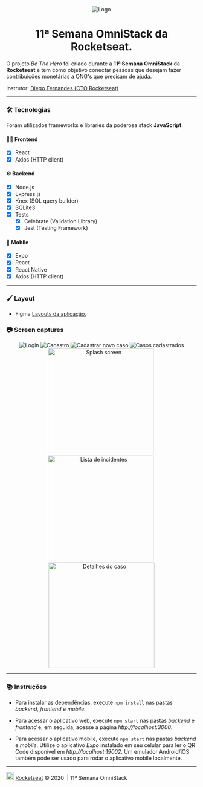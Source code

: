 <div align="center">
  <img src="docs/logo.svg" alt="Logo">
  <h1>11ª Semana OmniStack da Rocketseat.</h1>
</div>

O projeto *Be The Hero* foi criado durante a **11ª Semana OmniStack** da **Rocketseat** e tem como objetivo conectar pessoas que desejam fazer contribuições monetárias a ONG's que precisam de ajuda.

Instrutor: [Diego Fernandes (CTO Rocketseat)](https://github.com/diego3g)

---

### 🛠 Tecnologias

Foram utilizados frameworks e libraries da poderosa stack **JavaScript**.

#### 👨‍💻 Frontend

- [x] React
- [x] Axios (HTTP client)

#### ⚙ Backend

- [x] Node.js
- [x] Express.js
- [x] Knex (SQL query builder)
- [x] SQLite3
- [x] Tests
  - [x] Celebrate (Validation Library)
  - [x] Jest (Testing Framework)

#### 📱 Mobile

- [x] Expo
- [x] React
- [x] React Native
- [x] Axios (HTTP client)

---

### 🖌 Layout

- Figma [Layouts da aplicação.](https://www.figma.com/file/2C2yvw7jsCOGmaNUDftX9n/Be-The-Hero---OmniStack-11?node-id=0%3A1)

### 📷 Screen captures

<div align="center">
  <img src="docs/web1.png" alt="Login">
  <img src="docs/web2.png" alt="Cadastro">
  <img src="docs/web3.png" alt="Cadastrar novo caso">
  <img src="docs/web4.png" alt="Casos cadastrados"><br/>
  <img src="docs/mobile1.png" width="280" alt="Splash screen">&nbsp;
  <img src="docs/mobile2.png" width="280" alt="Lista de incidentes">&nbsp;
  <img src="docs/mobile3.png" width="280" alt="Detalhes do caso">
</div>

---

### 📚 Instruções

- Para instalar as dependências, execute `npm install` nas pastas *backend*, *frontend* e *mobile*.

- Para acessar o aplicativo web, execute `npm start` nas pastas *backend* e *frontend* e, em seguida, acesse a página *http://localhost:3000*.

- Para acessar o aplicativo mobile, execute `npm start` nas pastas *backend* e *mobile*. Utilize o aplicativo *Expo* instalado em seu celular para ler o QR Code disponível em *http://localhost:19002*. Um emulador Android/iOS também pode ser usado para rodar o aplicativo mobile localmente.

---

<img src="docs/rocketseat.svg" height="20" alt="Rocketseat"> [Rocketseat](https://rocketseat.com.br/) &copy; 2020&nbsp; | 11ª Semana OmniStack
